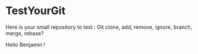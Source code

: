 # TestYourGit

Here is your small repository to test : 
Git clone, add, remove, ignore, branch, merge, rebase?



Hello Benjamin !


